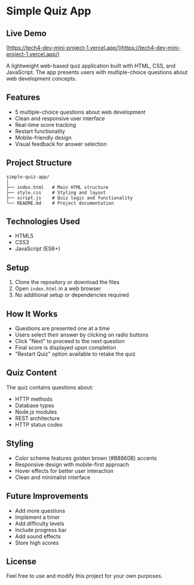 # Simple Quiz App

## Live Demo
[https://tech4-dev-mini-project-1.vercel.app/](https://tech4-dev-mini-project-1.vercel.app/)

A lightweight web-based quiz application built with HTML, CSS, and JavaScript. The app presents users with multiple-choice questions about web development concepts.

## Features

- 5 multiple-choice questions about web development
- Clean and responsive user interface
- Real-time score tracking
- Restart functionality
- Mobile-friendly design
- Visual feedback for answer selection

## Project Structure

```
simple-quiz-app/
│
├── index.html   # Main HTML structure
├── style.css    # Styling and layout
├── script.js    # Quiz logic and functionality
└── README.md    # Project documentation
```

## Technologies Used

- HTML5
- CSS3
- JavaScript (ES6+)

## Setup

1. Clone the repository or download the files
2. Open `index.html` in a web browser
3. No additional setup or dependencies required

## How It Works

- Questions are presented one at a time
- Users select their answer by clicking on radio buttons
- Click "Next" to proceed to the next question
- Final score is displayed upon completion
- "Restart Quiz" option available to retake the quiz

## Quiz Content

The quiz contains questions about:
- HTTP methods
- Database types
- Node.js modules
- REST architecture
- HTTP status codes

## Styling

- Color scheme features golden brown (#B8860B) accents
- Responsive design with mobile-first approach
- Hover effects for better user interaction
- Clean and minimalist interface

## Future Improvements

- Add more questions
- Implement a timer
- Add difficulty levels
- Include progress bar
- Add sound effects
- Store high scores

## License

Feel free to use and modify this project for your own purposes.

